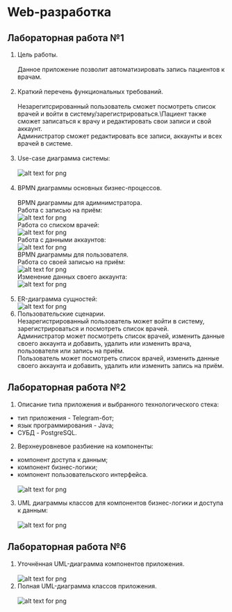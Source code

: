 # Web-разработка

## Лабораторная работа №1
1. Цель работы.
<br/><br/>
Данное приложение позволит автоматизировать запись пациентов к врачам.
<br/><br/>
2. Краткий перечень функциональных требований.
<br/><br/>
Незарегитсрированный пользователь сможет посмотреть список врачей и войти в систему/зарегистрироваться.\Пациент также сможет записаться к врачу и редактировать свои записи и свой аккаунт. \
Администратор сможет редактировать все записи, аккаунты и всех врачей в системе.
<br/><br/>
3. Use-case диаграмма системы:
<br/><br/>
![alt text for png](img/use_case.png)
<br/><br/>
4. BPMN диаграммы основных бизнес-процессов.
<br/><br/>
BPMN диаграммы для адимнимстратора.\
Работа с записью на приём:\
![alt text for png](img/BPMN_admin_1.png)\
Работа со списком врачей:\
![alt text for png](img/BPMN_admin_2.png)\
Работа с данными аккаунтов:\
![alt text for png](img/BPMN_admin_3.png)\
BPMN диаграммы для пользователя.\
Работа со своей записью на приём:\
![alt text for png](img/BPMN_user_1.png)\
Изменение данных своего аккаунта:\
![alt text for png](img/BPMN_user_2.png)
<br/><br/>
7. ER-диаграмма сущностей:\
![alt text for png](img/ER.png)
8. Пользовательские сценарии.\
Незарегистрированный пользователь может войти в систему, зарегистрироваться и посмотреть список врачей.\
Администратор может посмотреть список врачей, изменить данные своего аккаунта и добавить, удалить или изменить врача, пользователя или запись на приём.\
Пользователь может посмотреть список врачей, изменить данные своего аккаунта и добавить, удалить или изменить запись на приём.

## Лабораторная работа №2
1. Описание типа приложения и выбранного технологического стека:
- тип приложения - Telegram-бот;
- язык программирования - Java;
- СУБД - PostgreSQL.
2. Верхнеуровневое разбиение на компоненты:
- компонент доступа к данным;
- компонент бизнес-логики;
- компонент пользовательского интерфейса.
<br/><br/>
![alt text for png](img/components.png)
3. UML диаграммы классов для компонентов бизнес-логики и доступа к данным:
<br/><br/>
![alt text for png](img/UML.png)

## Лабораторная работа №6
1. Уточнённая UML-диаграмма компонентов приложения.
<br/><br/>
![alt text for png](img/updated_components.png)
2. Полная UML-диаграмма классов приложения.
<br/><br/>
![alt text for png](img/updated_UML.png)